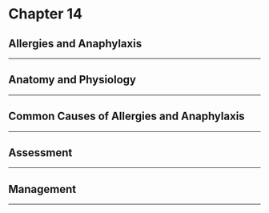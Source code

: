 # Chapter 14
## Allergies and Anaphylaxis

---

## Anatomy and Physiology

---

## Common Causes of Allergies and Anaphylaxis

---

## Assessment

---

## Management

---

